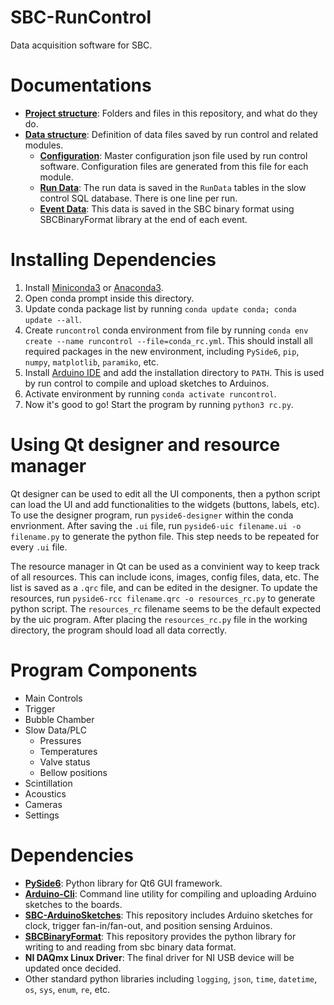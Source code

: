 
# SBC-RunControl
Data acquisition software for SBC.

# Documentations
- [**Project structure**](docs/project_structure.md): Folders and files in this repository, and what do they do.
- [**Data structure**](docs/data_format.md): Definition of data files saved by run control and related modules.
  - [**Configuration**](docs/data_format.md#configuration-file): Master configuration json file used by run control 
    software. Configuration files are generated from this file for each module.
  - [**Run Data**](docs/data_format.md#run-data): The run data is saved in the `RunData` tables in the slow control SQL 
    database. There is one line per run.
  - [**Event Data**](docs/data_format.md#event-data): This data is saved in the SBC binary format using SBCBinaryFormat 
    library at the end of each event.

# Installing Dependencies
1. Install [Miniconda3](https://docs.conda.io/projects/miniconda/en/latest/miniconda-install.html) or [Anaconda3](https://docs.anaconda.com/free/anaconda/install/index.html).
2. Open conda prompt inside this directory.
3. Update conda package list by running `conda update conda; conda update --all`.
4. Create `runcontrol` conda environment from file by running `conda env create --name runcontrol --file=conda_rc.yml`. This should install all required packages in the new environment, including `PySide6`, `pip`, `numpy`, `matplotlib`, `paramiko`, etc.
5. Install [Arduino IDE](https://arduino.github.io/arduino-cli/0.35/installation/) and add the installation 
   directory to `PATH`. This is used by run control to compile and upload sketches to Arduinos.
6. Activate environment by running `conda activate runcontrol`.
7. Now it's good to go! Start the program by running `python3 rc.py`.

# Using Qt designer and resource manager
Qt designer can be used to edit all the UI components, then a python script can load the UI and add functionalities to the widgets (buttons, labels, etc). To use the designer program, run `pyside6-designer` within the conda envrionment. After saving the `.ui` file, run `pyside6-uic filename.ui -o filename.py` to generate the python file. This step needs to be repeated for every `.ui` file.

The resource manager in Qt can be used as a convinient way to keep track of all resources. This can include icons, images, config files, data, etc. The list is saved as a `.qrc` file, and can be edited in the designer. To update the resources, run `pyside6-rcc filename.qrc -o resources_rc.py` to generate python script. The `resources_rc` filename seems to be the default expected by the uic program. After placing the `resources_rc.py` file in the working directory, the program should load all data correctly.

# Program Components
- Main Controls
- Trigger
- Bubble Chamber
- Slow Data/PLC
    - Pressures
    - Temperatures
    - Valve status
    - Bellow positions
- Scintillation
- Acoustics
- Cameras
- Settings

# Dependencies
- [**PySide6**](https://pypi.org/project/PySide6/): Python library for Qt6 GUI framework.
- [**Arduino-Cli**](https://arduino.github.io/arduino-cli/0.35/): Command line utility for compiling and uploading Arduino sketches to the boards.
- [**SBC-ArduinoSketches**](https://github.com/SBC-Collaboration/SBC-ArduinoSketches): This repository includes Arduino sketches for clock, trigger fan-in/fan-out, and position sensing Arduinos.
- [**SBCBinaryFormat**](https://github.com/SBC-Collaboration/SBCBinaryFormat.git): This repository provides the python library for writing to and reading from sbc binary data format.
- **NI DAQmx Linux Driver**: The final driver for NI USB device will be updated once decided.
- Other standard python libraries including `logging`, `json`, `time`, `datetime`, `os`, `sys`, `enum`, `re`, etc.